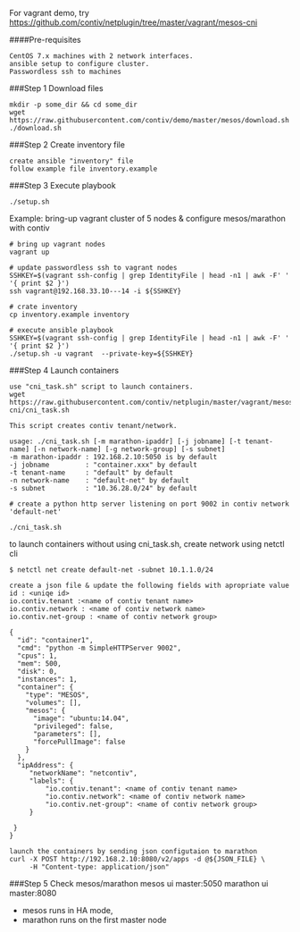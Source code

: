 
For vagrant demo, try
https://github.com/contiv/netplugin/tree/master/vagrant/mesos-cni

####Pre-requisites

```
CentOS 7.x machines with 2 network interfaces.
ansible setup to configure cluster.
Passwordless ssh to machines
```

###Step 1 Download files
```
mkdir -p some_dir && cd some_dir
wget https://raw.githubusercontent.com/contiv/demo/master/mesos/download.sh
./download.sh
```


###Step 2 Create inventory file
```
create ansible "inventory" file
follow example file inventory.example 
```

###Step 3 Execute playbook  
```
./setup.sh 

```

Example: bring-up vagrant cluster of 5 nodes & configure mesos/marathon with contiv
```
# bring up vagrant nodes
vagrant up

# update passwordless ssh to vagrant nodes
SSHKEY=$(vagrant ssh-config | grep IdentityFile | head -n1 | awk -F' ' '{ print $2 }')
ssh vagrant@192.168.33.10---14 -i ${SSHKEY}

# crate inventory
cp inventory.example inventory

# execute ansible playbook 
SSHKEY=$(vagrant ssh-config | grep IdentityFile | head -n1 | awk -F' ' '{ print $2 }')
./setup.sh -u vagrant  --private-key=${SSHKEY}
```

###Step 4 Launch containers

```
use "cni_task.sh" script to launch containers.
wget https://raw.githubusercontent.com/contiv/netplugin/master/vagrant/mesos-cni/cni_task.sh

This script creates contiv tenant/network.

usage: ./cni_task.sh [-m marathon-ipaddr] [-j jobname] [-t tenant-name] [-n network-name] [-g network-group] [-s subnet]
-m marathon-ipaddr : 192.168.2.10:5050 is by default
-j jobname         : "container.xxx" by default
-t tenant-name     : "default" by default
-n network-name    : "default-net" by default
-s subnet          : "10.36.28.0/24" by default

# create a python http server listening on port 9002 in contiv network 
'default-net'

./cni_task.sh 
```
to launch containers without using cni_task.sh, create network using netctl cli 

```
$ netctl net create default-net -subnet 10.1.1.0/24

create a json file & update the following fields with apropriate value
id : <uniqe id>
io.contiv.tenant :<name of contiv tenant name>
io.contiv.network : <name of contiv network name>
io.contiv.net-group : <name of contiv network group>

{
  "id": "container1",
  "cmd": "python -m SimpleHTTPServer 9002",
  "cpus": 1,
  "mem": 500,
  "disk": 0,
  "instances": 1,
  "container": {
    "type": "MESOS",
    "volumes": [],
    "mesos": {
      "image": "ubuntu:14.04",
      "privileged": false,
      "parameters": [],
      "forcePullImage": false
    }
  },
  "ipAddress": {
     "networkName": "netcontiv",
     "labels": {
         "io.contiv.tenant": <name of contiv tenant name>
         "io.contiv.network": <name of contiv network name>
         "io.contiv.net-group": <name of contiv network group> 
     }

 }
}
```


```
launch the containers by sending json configutaion to marathon
curl -X POST http://192.168.2.10:8080/v2/apps -d @${JSON_FILE} \
     -H "Content-type: application/json"
```
###Step 5 Check mesos/marathon
 mesos ui master:5050
 marathon ui  master:8080
 * mesos runs in HA mode,
 * marathon runs on the first master node

